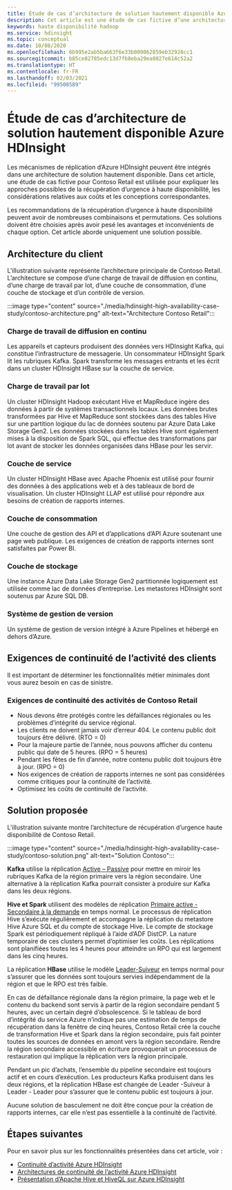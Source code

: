```yaml
---
title: Étude de cas d’architecture de solution hautement disponible Azure HDInsight
description: Cet article est une étude de cas fictive d’une architecture de solution à haute disponibilité Azure HDInsight possible.
keywords: haute disponibilité hadoop
ms.service: hdinsight
ms.topic: conceptual
ms.date: 10/08/2020
ms.openlocfilehash: 6b995e2ab5ba663f6e33b009062859eb32928cc1
ms.sourcegitcommit: b85ce02785edc13d7fb8eba29ea8027e614c52a2
ms.translationtype: HT
ms.contentlocale: fr-FR
ms.lasthandoff: 02/03/2021
ms.locfileid: "99508589"
---
```

# <a name="azure-hdinsight-highly-available-solution-architecture-case-study"></a>Étude de cas d’architecture de solution hautement disponible Azure HDInsight

Les mécanismes de réplication d’Azure HDInsight peuvent être intégrés dans une architecture de solution hautement disponible. Dans cet article, une étude de cas fictive pour Contoso Retail est utilisée pour expliquer les approches possibles de la récupération d’urgence à haute disponibilité, les considérations relatives aux coûts et les conceptions correspondantes.

Les recommandations de la récupération d’urgence à haute disponibilité peuvent avoir de nombreuses combinaisons et permutations. Ces solutions doivent être choisies après avoir pesé les avantages et inconvénients de chaque option. Cet article aborde uniquement une solution possible.

## <a name="customer-architecture"></a>Architecture du client

L’illustration suivante représente l’architecture principale de Contoso Retail. L’architecture se compose d’une charge de travail de diffusion en continu, d’une charge de travail par lot, d’une couche de consommation, d’une couche de stockage et d’un contrôle de version.

:::image type="content" source="./media/hdinsight-high-availability-case-study/contoso-architecture.png" alt-text="Architecture Contoso Retail":::

### <a name="streaming-workload"></a>Charge de travail de diffusion en continu

Les appareils et capteurs produisent des données vers HDInsight Kafka, qui constitue l’infrastructure de messagerie. Un consommateur HDInsight Spark lit les rubriques Kafka. Spark transforme les messages entrants et les écrit dans un cluster HDInsight HBase sur la couche de service.

### <a name="batch-workload"></a>Charge de travail par lot

Un cluster HDInsight Hadoop exécutant Hive et MapReduce ingère des données à partir de systèmes transactionnels locaux. Les données brutes transformées par Hive et MapReduce sont stockées dans des tables Hive sur une partition logique du lac de données soutenu par Azure Data Lake Storage Gen2. Les données stockées dans les tables Hive sont également mises à la disposition de Spark SQL, qui effectue des transformations par lot avant de stocker les données organisées dans HBase pour les servir.

### <a name="serving-layer"></a>Couche de service

Un cluster HDInsight HBase avec Apache Phoenix est utilisé pour fournir des données à des applications web et à des tableaux de bord de visualisation. Un cluster HDInsight LLAP est utilisé pour répondre aux besoins de création de rapports internes.

### <a name="consumption-layer"></a>Couche de consommation

Une couche de gestion des API et d’applications d’API Azure soutenant une page web publique. Les exigences de création de rapports internes sont satisfaites par Power BI.

### <a name="storage-layer"></a>Couche de stockage

Une instance Azure Data Lake Storage Gen2 partitionnée logiquement est utilisée comme lac de données d’entreprise. Les metastores HDInsight sont soutenus par Azure SQL DB.

### <a name="version-control-system"></a>Système de gestion de version

Un système de gestion de version intégré à Azure Pipelines et hébergé en dehors d’Azure.

## <a name="customer-business-continuity-requirements"></a>Exigences de continuité de l’activité des clients

Il est important de déterminer les fonctionnalités métier minimales dont vous aurez besoin en cas de sinistre.

### <a name="contoso-retails-business-continuity-requirements"></a>Exigences de continuité des activités de Contoso Retail

* Nous devons être protégés contre les défaillances régionales ou les problèmes d’intégrité du service régional.
* Les clients ne doivent jamais voir d’erreur 404. Le contenu public doit toujours être délivré. (RTO = 0)  
* Pour la majeure partie de l’année, nous pouvons afficher du contenu public qui date de 5 heures. (RPO = 5 heures)
* Pendant les fêtes de fin d’année, notre contenu public doit toujours être à jour. (RPO = 0)
* Nos exigences de création de rapports internes ne sont pas considérées comme critiques pour la continuité de l’activité.
* Optimisez les coûts de continuité de l’activité.

## <a name="proposed-solution"></a>Solution proposée

L’illustration suivante montre l’architecture de récupération d’urgence haute disponibilité de Contoso Retail.

:::image type="content" source="./media/hdinsight-high-availability-case-study/contoso-solution.png" alt-text="Solution Contoso":::

**Kafka** utilise la réplication [Active – Passive](hdinsight-business-continuity-architecture.md#apache-kafka) pour mettre en miroir les rubriques Kafka de la région primaire vers la région secondaire. Une alternative à la réplication Kafka pourrait consister à produire sur Kafka dans les deux régions.

**Hive et Spark** utilisent des modèles de réplication [Primaire active - Secondaire à la demande](hdinsight-business-continuity-architecture.md#apache-spark) en temps normal. Le processus de réplication Hive s’exécute régulièrement et accompagne la réplication du metastore Hive Azure SQL et du compte de stockage Hive. Le compte de stockage Spark est périodiquement répliqué à l’aide d’ADF DistCP. La nature temporaire de ces clusters permet d’optimiser les coûts. Les réplications sont planifiées toutes les 4 heures pour atteindre un RPO qui est largement dans les cinq heures.

La réplication **HBase** utilise le modèle [Leader-Suiveur](hdinsight-business-continuity-architecture.md#apache-hbase) en temps normal pour s’assurer que les données sont toujours servies indépendamment de la région et que le RPO est très faible.

En cas de défaillance régionale dans la région primaire, la page web et le contenu du backend sont servis à partir de la région secondaire pendant 5 heures, avec un certain degré d’obsolescence. Si le tableau de bord d’intégrité du service Azure n’indique pas une estimation de temps de récupération dans la fenêtre de cinq heures, Contoso Retail crée la couche de transformation Hive et Spark dans la région secondaire, puis fait pointer toutes les sources de données en amont vers la région secondaire. Rendre la région secondaire accessible en écriture provoquerait un processus de restauration qui implique la réplication vers la région principale.

Pendant un pic d’achats, l’ensemble du pipeline secondaire est toujours actif et en cours d’exécution. Les producteurs Kafka produisent dans les deux régions, et la réplication HBase est changée de Leader -Suiveur à Leader - Leader pour s’assurer que le contenu public est toujours à jour.

Aucune solution de basculement ne doit être conçue pour la création de rapports internes, car elle n’est pas essentielle à la continuité de l’activité.

## <a name="next-steps"></a>Étapes suivantes

Pour en savoir plus sur les fonctionnalités présentées dans cet article, voir :

* [Continuité d’activité Azure HDInsight](./hdinsight-business-continuity.md)
* [Architectures de continuité de l’activité Azure HDInsight](./hdinsight-business-continuity-architecture.md)
* [Présentation d’Apache Hive et HiveQL sur Azure HDInsight](./hadoop/hdinsight-use-hive.md)
